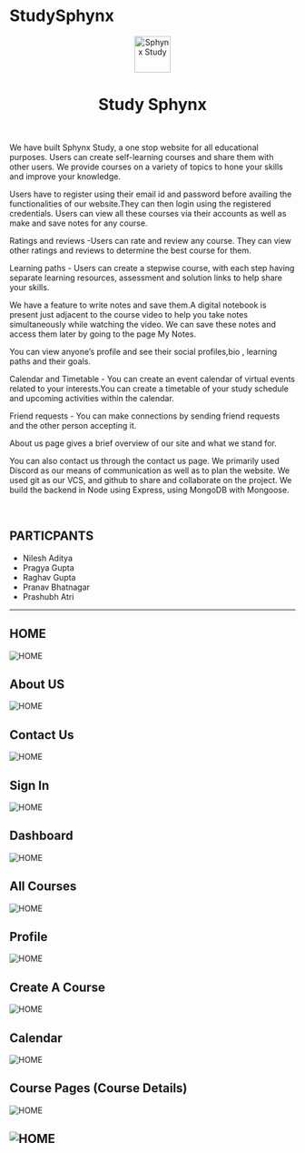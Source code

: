 # StudySphynx
<p align="center">
  <a href="https://github.com/Sphynx-Stack/StudySphynx-backend">
    <img width="64" height="64" alt="Sphynx Study" src="https://i.pinimg.com/originals/dd/64/da/dd64da585bc57cb05e5fd4d8ce873f57.png" />
  </a>
</p>
<h1 align="center">Study Sphynx</h1>
<p align="center"><br /></p>

We have built Sphynx Study, a one stop website for all educational purposes.
Users can create self-learning courses and share them with other users. We provide courses on a variety of topics to hone your skills and improve your knowledge.  

Users have to register using their email id and password before availing the functionalities of our website.They can then login using the registered credentials.
Users can view all these courses via their accounts as well as make and save notes for any course.

Ratings and reviews -Users can rate and review any course. They can view other ratings and reviews to determine the best course for them.

Learning paths - Users can create a stepwise course, with each step having separate learning resources, assessment and solution links to help share your skills. 

We have a feature to write notes and save them.A digital notebook is present just adjacent to the course video to help you take notes simultaneously while watching the video. We can save these notes and access them later by going to the page My Notes.

You can view anyone’s profile and see their social profiles,bio , learning paths and their goals.

Calendar and Timetable - You can create an event calendar of virtual events related to your interests.You can create a timetable of your study schedule and upcoming activities within the calendar.

Friend requests - You can make connections by sending friend requests and the other person accepting it.

About us page gives a brief overview of our site and what we stand for.

You can also contact us through the contact us page.
We primarily used Discord as our means of communication as well as to plan the website. We used git as our VCS, and github to share and collaborate on the project. We build the backend in Node using Express, using MongoDB with Mongoose.


<br/>

## PARTICPANTS

* Nilesh Aditya
* Pragya Gupta
* Raghav Gupta
* Pranav Bhatnagar
* Prashubh Atri
---
## HOME
![HOME](./git_images/6.png)
&nbsp;

## About US
![HOME](./git_images/8.png)
&nbsp;

## Contact Us
![HOME](./git_images/9.png)
&nbsp;

## Sign In
![HOME](./git_images/10.png)
&nbsp;

## Dashboard
![HOME](./git_images/1.png)
&nbsp;

## All Courses
![HOME](./git_images/2.png)
&nbsp;

## Profile
![HOME](./git_images/3.png)
&nbsp;

## Create A Course
![HOME](./git_images/4.png)
&nbsp;

## Calendar
![HOME](./git_images/5.png)
&nbsp;

## Course Pages (Course Details)
![HOME](./git_images/11.png)
&nbsp;

![HOME](./git_images/12.png)
&nbsp;
---